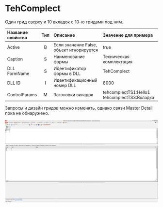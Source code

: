 # TehComplect

 Один грид сверху и 10 вкладок с 10-ю гридами под ним.

| **Название свойства** | **Тип** | **Описание**  | **Значение для примера**  |
| :------------- |:-------------:| :-----| :-----|
| Active | B | Если значение False, объект игнорируется | true |
| Caption | S | Наименование формы | Техническая комплектация |
| DLL FormName | S | Идентификатор формы в DLL | TehComplect |
| DLL ID | I | Идентификационный номер DLL | 8000 |
|  ControlParams |  M | Заголовки вкладок | tehcomplectTS1:Hello1 tehcomplectTS3:Вкладка |

 Запросы и дизайн гридов можно изменять, однако связи  Master Detail пока не обнаружено.

![](../../../.gitbook/assets/tehcomplect.png)

